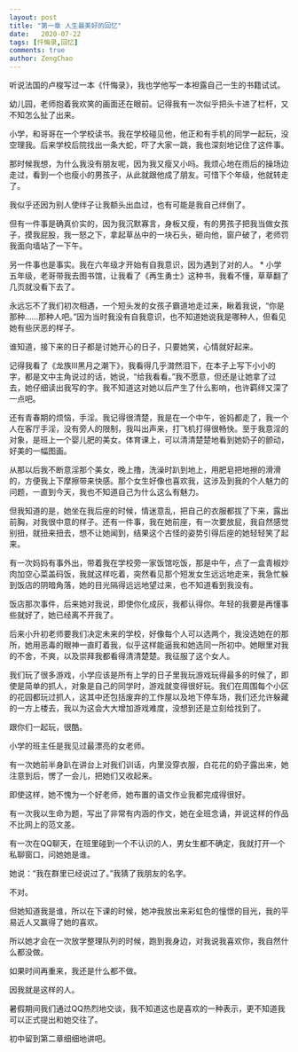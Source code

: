 ```yaml
---
layout: post
title: "第一章 人生最美好的回忆"
date:   2020-07-22
tags: [忏悔录,回忆]
comments: true
author: ZengChao
---
```


听说法国的卢梭写过一本《忏悔录》，我也学他写一本袒露自己一生的书籍试试。

幼儿园，老师抱着我欢笑的画面还在眼前。记得我有一次似乎把头卡进了栏杆，又不知怎么扯了出来。

小学，和哥哥在一个学校读书。我在学校碰见他，他正和有手机的同学一起玩，没空理我。后来学校后院找出一条大蛇，吓了大家一跳，我也深刻地记住了这件事。

那时候我想，为什么我没有朋友呢，因为我又瘦又小吗。我烦心地在雨后的操场边走过，看到一个也瘦小的男孩子，从此就跟他成了朋友。可惜下个年级，他就转走了。

我似乎还因为别人使绊子让我额头出血过，也有可能是我自己绊倒了。

但有一件事是确真价实的，因为我沉默寡言，身板又瘦，有的男孩子把我当做女孩子，摸我屁股，我一怒之下，拿起草丛中的一块石头，砸向他，窗户破了，老师罚我面向墙站了一下午。

另一件事也是事实。我在六年级才开始有自我意识，因为遇到了对的人。
*
小学五年级，老哥带我去图书馆，让我看了《再生勇士》这种书，我看不懂，草草翻了几页就没看下去了。

永远忘不了我们初次相遇，一个短头发的女孩子霸道地走过来，瞅着我说，“你是那种……那种人吧。”因为当时我没有自我意识，也不知道她说我是哪种人，但看见她有些厌恶的样子。

谁知道，接下来的日子都是讨她开心的日子，只要她笑，心情就好起来。

记得我看了《龙族Ⅲ黑月之潮下》，我看得几乎潸然泪下，在本子上写下小小的字，都是文中主角说过的话，她说，“给我看看。”我不愿意，但还是让她拿了过去，她仔细读出我写的字。我不知道这对她以后产生了什么影响，也许羁绊又深了一点吧。

还有青春期的烦恼，手淫。我记得很清楚，我是在一个中午，爸妈都走了，我一个人在客厅手淫，没有旁人的限制，我叫出声来，打飞机打得很畅快。至于我意淫的对象，是班上一个婴儿肥的美女。体育课上，可以清清楚楚地看到她奶子的颤动，好美的一幅图画。

从那以后我不断意淫那个美女，晚上撸，洗澡时趴到地上，用肥皂把地擦的滑滑的，方便我上下摩擦带来快感。那个女生好像也喜欢我，这涉及到我的个人魅力的问题，一直到今天，我也不知道自己为什么这么有魅力。

但我知道的是，她坐在我后座的时候，情迷意乱，把自己的衣服都拔了下来，露出前胸，对我很中意的样子。还有一件事，我在她前座，有一次要放屁，我自然感觉别扭，就扭来扭去，想不让她闻到，结果这个古怪的姿势引得后座的她轻轻笑了起来。

有一次妈妈有事外出，带着我在学校旁一家饭馆吃饭，那是中午，点了一盒青椒炒肉加空心菜盖码饭，我就这样吃着，突然看见那个短发女生远远地走来，我急忙躲到饭店的阴暗角落，她的目光隔得远远地望过来，也不知道看到我没有。

饭店那次事件，后来她对我说，即使你化成灰，我都认得你。年轻的我要是再懂事些就好了，她已经离不开我了。

后来小升初老师要我们决定未来的学校，好像每个人可以选两个，我没选她在的那所，她用恶毒的眼神一直盯着我，似乎这样能逼我和她选同一所初中。她眼里对我的不舍，不爽，以及崇拜我都看得清清楚楚。我征服了这个女人。

我们玩了很多游戏，小学应该是所有上学的日子里我玩游戏玩得最多的时候了，即使是简单的抓人，对象是自己的同学时，游戏就变得很好玩。我们在周围每个小区的花园都玩过抓人，这其中还包括废弃的工作屋以及地下停车场，我们还允许躲藏的一方上楼去，我以为这会大大增加游戏难度，没想到还是立刻给找到了。

跟你们一起玩，很酷。

小学的班主任是我见过最漂亮的女老师。

有一次她前半身趴在讲台上对我们训话，内里没穿衣服，白花花的奶子露出来，她注意到后，愣了一会儿，把她们又收起来。

即使这样，她不愧为一个好老师，她布置的语文作业我都完成得很好。

有一次我以生命为题，写出了非常有内涵的作文，她在全班念诵，并说这样的作品不比网上的范文差。

有一次在QQ聊天，在班里碰到一个不认识的人，男女生都不确定，我就打开一个私聊窗口，问她她是谁。

她说：“我在群里已经说过了。”我猜了我朋友的名字。

不对。

但她知道我是谁，所以在下课的时候，她冲我放出来彩虹色的憧憬的目光，我的平易近人又赢得了她的喜欢。

所以她才会在一次放学整理队列的时候，跑到我身边，对我说我喜欢你，我自然什么都没做。

如果时间再重来，我还是什么都不做。

因我就是这样的人。

暑假期间我们通过QQ热烈地交谈，我不知道这也是喜欢的一种表示，更不知道我可以正式提出和她交往了。

初中留到第二章细细地讲吧。

